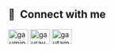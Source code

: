 ## 🔗 &nbsp;**Connect with me**
<p align="left">
<a href="https://twitter.com/gaumipandey" target="blank"><img align="center" src="https://raw.githubusercontent.com/rahuldkjain/github-profile-readme-generator/master/src/images/icons/Social/twitter.svg" alt="gaumipandey" height="30" width="40" /></a>
<a href="https://https://www.linkedin.com/in/gaurav-pandey-7568a690/" target="blank"><img align="center" src="https://raw.githubusercontent.com/rahuldkjain/github-profile-readme-generator/master/src/images/icons/Social/linked-in-alt.svg" alt="gaurav pandey" height="30" width="40" /></a>
<a href="https://instagram.com/gaumipandey" target="blank"><img align="center" src="https://raw.githubusercontent.com/rahuldkjain/github-profile-readme-generator/master/src/images/icons/Social/instagram.svg" alt="gautamkrishnar" height="30" width="40" /></a>
